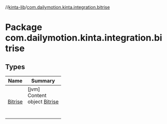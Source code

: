 //[kinta-lib](../../index.md)/[com.dailymotion.kinta.integration.bitrise](index.md)



# Package com.dailymotion.kinta.integration.bitrise  


## Types  
  
|  Name |  Summary | 
|---|---|
| <a name="com.dailymotion.kinta.integration.bitrise/Bitrise///PointingToDeclaration/"></a>[Bitrise](-bitrise/index.md)| <a name="com.dailymotion.kinta.integration.bitrise/Bitrise///PointingToDeclaration/"></a>[jvm]  <br>Content  <br>object [Bitrise](-bitrise/index.md)  <br><br><br>|

